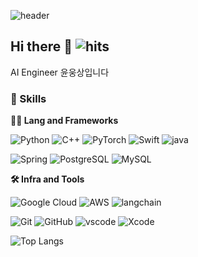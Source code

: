 ![header](https://capsule-render.vercel.app/api?type=waving&color=gradient&height=360&text=Hello+World%21&fontSize=70&fontAlign=50&fontAlignY=50&desc=Happy+Coding+Day&descSize=20&descAlign=50&descAlignY=60)
## Hi there 👋  ![hits](https://hits.seeyoufarm.com/api/count/incr/badge.svg?url=https%3A%2F%2Fgithub.com%2FUngSangYoon&edge_flat=false&title=hits)
AI Engineer 윤웅상입니다


### 🦾 Skills
**🧑‍💻 Lang and Frameworks**

![Python](https://img.shields.io/badge/python-3776AB.svg?&style=for-the-badge&logo=python&logoColor=white) ![C++](https://img.shields.io/badge/C++-00599C.svg?&style=for-the-badge&logo=Cplusplus&logoColor=white) ![PyTorch](https://img.shields.io/badge/pytorch-EE4C2C.svg?&style=for-the-badge&logo=pytorch&logoColor=white) ![Swift](https://img.shields.io/badge/swift-F05138.svg?&style=for-the-badge&logo=swift&logoColor=white) 
![java](https://img.shields.io/badge/java-ffffff.svg?&style=for-the-badge&logo=openjdk&logoColor=black)

![Spring](https://img.shields.io/badge/spring-6DB33F.svg?&style=for-the-badge&logo=spring&logoColor=white) ![PostgreSQL](https://img.shields.io/badge/postgresql-4169E1.svg?&style=for-the-badge&logo=postgresql&logoColor=white) ![MySQL](https://img.shields.io/badge/mysql-4479A1.svg?&style=for-the-badge&logo=mysql&logoColor=white) 

**🛠️ Infra and Tools**

![Google Cloud](https://img.shields.io/badge/googlecloud-4285F4.svg?&style=for-the-badge&logo=googlecloud&logoColor=white) ![AWS](https://img.shields.io/badge/AWS-232F3E.svg?&style=for-the-badge&logo=amazonwebservices&logoColor=white) ![langchain](https://img.shields.io/badge/LangChain-1C3C3C.svg?&style=for-the-badge&logo=LangChain&logoColor=white)

![Git](https://img.shields.io/badge/git-F05032.svg?&style=for-the-badge&logo=git&logoColor=white) ![GitHub](https://img.shields.io/badge/github-181717.svg?&style=for-the-badge&logo=github&logoColor=white)
![vscode](https://img.shields.io/badge/vscode-007ACC.svg?&style=for-the-badge&logo=visualstudiocode&logoColor=white) ![Xcode](https://img.shields.io/badge/xcode-147EFB.svg?&style=for-the-badge&logo=xcode&logoColor=white) 


![Top Langs](https://github-readme-stats.vercel.app/api/top-langs/?username=______&layout=compact)

